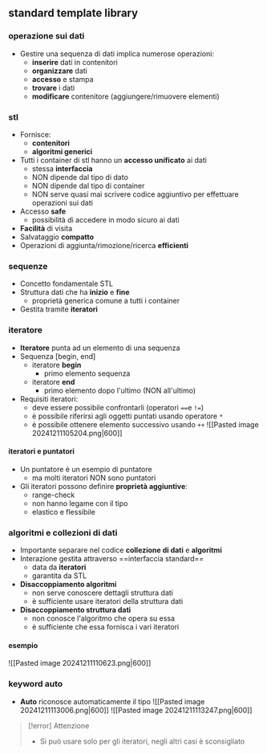 ## standard template library
### operazione sui dati
- Gestire una sequenza di dati implica numerose operazioni:
	- **inserire** dati in contenitori
	- **organizzare** dati
	- **accesso** e stampa
	- **trovare** i dati
	- **modificare** contenitore (aggiungere/rimuovere elementi)
### stl
- Fornisce:
	- **contenitori**
	- **algoritmi generici**
- Tutti i container di stl hanno un **accesso unificato** ai dati
	- stessa **interfaccia**
	- NON dipende dal tipo di dato
	- NON dipende dal tipo di container
	- NON serve quasi mai scrivere codice aggiuntivo per effettuare operazioni sui dati
- Accesso **safe**
	- possibilità di accedere in modo sicuro ai dati 
- **Facilità** di visita
- Salvataggio **compatto**
- Operazioni di aggiunta/rimozione/ricerca **efficienti**
### sequenze 
- Concetto fondamentale STL
- Struttura dati che ha **inizio** e **fine**
	- proprietà generica comune a tutti i container
- Gestita tramite **iteratori**
### iteratore
- **Iteratore** punta ad un elemento di una sequenza
- Sequenza $[$begin, end$]$
	- iteratore **begin**
		- primo elemento sequenza
	- iteratore **end**
		- primo elemento dopo l'ultimo (NON all'ultimo)
- Requisiti iteratori:
	- deve essere possibile confrontarli (operatori ```==```e ```!=```)
	- è possibile riferirsi agli oggetti puntati usando operatore ```*```
	- è possibile ottenere elemento successivo usando ```++```
![[Pasted image 20241211105204.png|600]]
#### iteratori e puntatori
- Un puntatore è un esempio di puntatore
	- ma molti iteratori NON sono puntatori
- Gli iteratori possono definire **proprietà aggiuntive**:
	- range-check
	- non hanno legame con il tipo
	- elastico e flessibile
### algoritmi e collezioni di dati
- Importante separare nel codice **collezione di dati** e **algoritmi**
- Interazione gestita attraverso ==interfaccia standard==
	- data da **iteratori**
	- garantita da STL
- **Disaccoppiamento algoritmi**
	- non serve conoscere dettagli struttura dati
	- è sufficiente usare iteratori della struttura dati
- **Disaccoppiamento struttura dati**
	- non conosce l'algoritmo che opera su essa
	- è sufficiente che essa fornisca i vari iteratori
#### esempio
![[Pasted image 20241211110623.png|600]]

### keyword auto
- **Auto** riconosce automaticamente il tipo
![[Pasted image 20241211113006.png|600]]
![[Pasted image 20241211113247.png|600]]

>[!error] Attenzione
>- Si può usare solo per gli iteratori, negli altri casi è sconsigliato
